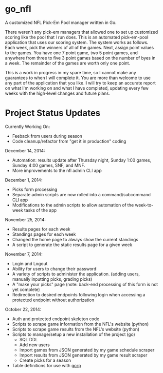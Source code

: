 go_nfl
======

A customized NFL Pick-Em Pool manager written in Go.

There weren't any pick-em managers that allowed one to set up customized scoring like the pool
that I run does. This is an automated pick-em-pool application that uses our scoring system.
The system works as follows. Each week, pick the winners of all of the games. Next, assign
point values to the games. You have one 7 point game, two 5 point games, and anywhere from
three to five 3 point games based on the number of byes in a week. The remainder of the games
are worth only one point.

This is a work in progress in my spare time, so I cannot make any guarantees to when I will
complete it. You are more than welcome to use any part of the application that you like. I will try to keep an accurate report on what I'm working on and what I have completed, updating every few weeks with the high-level changes and future plans.

# Project Status Updates

Currently Working On:

- Feeback from users during season
- Code cleanup/refactor from "get it in production" coding

December 14, 2014:

- Automation: results update after Thursday night, Sunday 1:00 games, Sunday 4:00 games, SNF, and MNF.
- More improvements to the nfl admin CLI app

December 1, 2014:

- Picks form processing
- Separate admin scripts are now rolled into a command/subcommand CLI app
- Modifications to the admin scripts to allow automation of the week-to-week tasks of the app

November 25, 2014:

- Results pages for each week
- Standings pages for each week
- Changed the home page to always show the current standings
- A script to generate the static results page for a given week

November 7, 2014: 

- Login and Logout
- Ability for users to change their password
- A variety of scripts to administer the application. (adding users, manually inputting picks, grading picks)
- A "make your picks" page (note: back-end processing of this form is not yet complete)
- Redirection to desired endpoints following login when accessing a protected endpoint without authorization

October 22, 2014:
- Auth and protected endpoint skeleton code
- Scripts to scrape game information from the NFL's website (python)
- Scripts to scrape game results from the NFL's website (python)
- Scripts to manage/setup a new installation of the project (go)
  - SQL DDL
  - Add new users
  - Import games from JSON generated by my game schedule scraper
  - Import results from JSON generated by my game result scraper
  - Create picks for a season
- Table definitions for use with [gorp](https://github.com/coopernurse/gorp)
